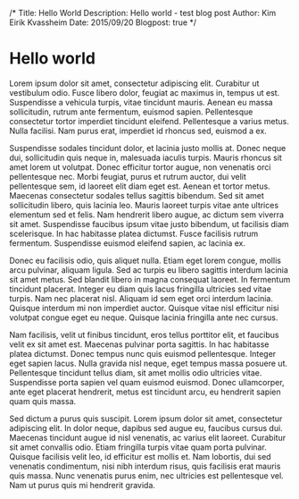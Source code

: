 /*
Title: Hello World
Description: Hello world - test blog post
Author: Kim Eirik Kvassheim
Date: 2015/09/20
Blogpost: true
*/

# Hello world


Lorem ipsum dolor sit amet, consectetur adipiscing elit. Curabitur ut vestibulum odio. Fusce libero dolor, feugiat ac maximus in, tempus ut est. Suspendisse a vehicula turpis, vitae tincidunt mauris. Aenean eu massa sollicitudin, rutrum ante fermentum, euismod sapien. Pellentesque consectetur tortor imperdiet tincidunt eleifend. Pellentesque a varius metus. Nulla facilisi. Nam purus erat, imperdiet id rhoncus sed, euismod a ex.

Suspendisse sodales tincidunt dolor, et lacinia justo mollis at. Donec neque dui, sollicitudin quis neque in, malesuada iaculis turpis. Mauris rhoncus sit amet lorem ut volutpat. Donec efficitur tortor augue, non venenatis orci pellentesque nec. Morbi feugiat, purus et rutrum auctor, dui velit pellentesque sem, id laoreet elit diam eget est. Aenean et tortor metus. Maecenas consectetur sodales tellus sagittis bibendum. Sed sit amet sollicitudin libero, quis lacinia leo. Mauris laoreet turpis vitae ante ultrices elementum sed et felis. Nam hendrerit libero augue, ac dictum sem viverra sit amet. Suspendisse faucibus ipsum vitae justo bibendum, ut facilisis diam scelerisque. In hac habitasse platea dictumst. Fusce facilisis rutrum fermentum. Suspendisse euismod eleifend sapien, ac lacinia ex.

Donec eu facilisis odio, quis aliquet nulla. Etiam eget lorem congue, mollis arcu pulvinar, aliquam ligula. Sed ac turpis eu libero sagittis interdum lacinia sit amet metus. Sed blandit libero in magna consequat laoreet. In fermentum tincidunt placerat. Integer eu diam quis lacus fringilla ultricies sed vitae turpis. Nam nec placerat nisl. Aliquam id sem eget orci interdum lacinia. Quisque interdum mi non imperdiet auctor. Quisque vitae nisl efficitur nisi volutpat congue eget eu neque. Quisque lacinia fringilla ante nec cursus.

Nam facilisis, velit ut finibus tincidunt, eros tellus porttitor elit, et faucibus velit ex sit amet est. Maecenas pulvinar porta sagittis. In hac habitasse platea dictumst. Donec tempus nunc quis euismod pellentesque. Integer eget sapien lacus. Nulla gravida nisl neque, eget tempus massa posuere ut. Pellentesque tincidunt tellus diam, sit amet mollis odio ultricies vitae. Suspendisse porta sapien vel quam euismod euismod. Donec ullamcorper, ante eget placerat hendrerit, metus est tincidunt arcu, eu hendrerit sapien quam quis massa.

Sed dictum a purus quis suscipit. Lorem ipsum dolor sit amet, consectetur adipiscing elit. In dolor neque, dapibus sed augue eu, faucibus cursus dui. Maecenas tincidunt augue id nisl venenatis, ac varius elit laoreet. Curabitur sit amet convallis odio. Etiam fringilla turpis vitae quam porta pulvinar. Quisque facilisis velit leo, id efficitur est mollis et. Nam lobortis, dui sed venenatis condimentum, nisi nibh interdum risus, quis facilisis erat mauris quis massa. Nunc venenatis purus enim, nec ultricies est pellentesque vel. Nam ut purus quis mi hendrerit gravida. 